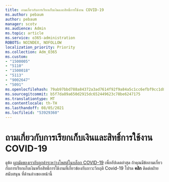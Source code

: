 ```yaml
---
title: ถามเกี่ยวกับการเรียกเก็บเงินและสิทธิ์การใช้งาน COVID-19
ms.author: pebaum
author: pebaum
manager: scotv
ms.audience: Admin
ms.topic: article
ms.service: o365-administration
ROBOTS: NOINDEX, NOFOLLOW
localization_priority: Priority
ms.collection: Adm_O365
ms.custom:
- "1500005"
- "5110"
- "1500018"
- "5113"
- "9002647"
- "5091"
ms.openlocfilehash: 79ab97bbd788a84372a3ad7614f92f9a84a5c1cc6efbf9cc1d838858672a9ef9
ms.sourcegitcommit: b5f7da89a650d2915dc652449623c78be6247175
ms.translationtype: MT
ms.contentlocale: th-TH
ms.lasthandoff: 08/05/2021
ms.locfileid: "53929360"
---
```

# <a name="covid-19-billing-and-license-questions"></a>ถามเกี่ยวกับการเรียกเก็บเงินและสิทธิ์การใช้งาน COVID-19

ดูข้อ [ผูกมัดของเรากับลูกค้าระหว่างโพสต์ในบล็อก COVID-19](https://www.microsoft.com/microsoft-365/blog/2020/03/05/our-commitment-to-customers-during-covid-19/) เพื่ออัปเดตล่าสุด  ถ้าคุณมีข้อถามเกี่ยวกับการเรียกเก็บเงินหรือสิทธิ์การใช้งานที่เกี่ยวข้องกับภาวะวิกฤติ Covid-19 โปรด **คลิก** ติดต่อฝ่ายสนับสนุน ที่ด้านล่างของหน้านี้
